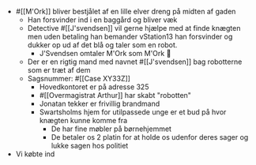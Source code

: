- #[[M'Ork]] bliver bestjålet af en lille elver dreng på midten af gaden
	- Han forsvinder ind i en baggård og bliver væk
	- Detective #[[J'svendsen]] vil gerne hjælpe med at finde knægten men uden betaling han bemander vStation13 han forsvinder og dukker op ud af det blå og taler som en robot.
		- J'Svendsen omtaler M'Ork som M'Ork 🫱
	- Der er en rigtig mand med navnet #[[J'svendsen]] bag robotterne som er træt af dem
	- Sagsnummer: #[[Case XY33Z]]
		- Hovedkontoret er på adresse 325
		- #[[Overmagistrat Arthur]] har skabt "robotten"
		- Jonatan tekker er frivillig brandmand
		- Swartsholms hjem for utilpassede unge er et bud på hvor knægten kunne komme fra
			- De har fine møbler på børnehjemmet
			- De betaler os 2 platin for at holde os udenfor deres sager og lukke sagen hos politiet
- Vi købte ind